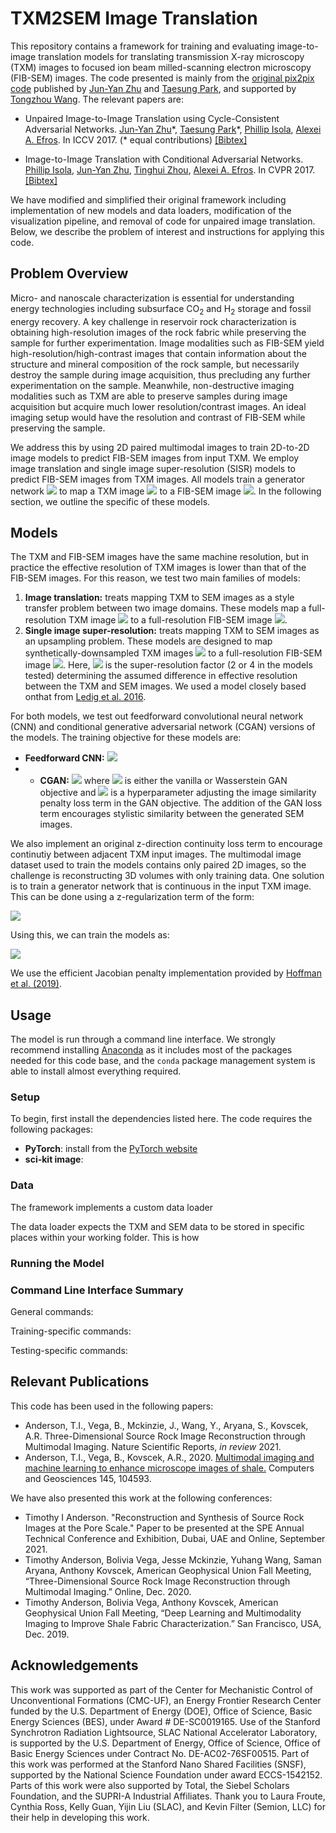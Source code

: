 # TXM2SEM Image Translation

This repository contains a framework for training and evaluating image-to-image translation models for translating transmission X-ray microscopy (TXM) images to focused ion beam milled-scanning electron microscopy (FIB-SEM) images. The code presented is mainly from the [original pix2pix code](https://github.com/junyanz/pytorch-CycleGAN-and-pix2pix) published by [Jun-Yan Zhu](https://github.com/junyanz) and [Taesung Park](https://github.com/taesung), and supported by [Tongzhou Wang](https://ssnl.github.io/). The relevant papers are:

- Unpaired Image-to-Image Translation using Cycle-Consistent Adversarial Networks. [Jun-Yan Zhu](https://people.eecs.berkeley.edu/~junyanz/)\*,  [Taesung Park](https://taesung.me/)\*, [Phillip Isola](https://people.eecs.berkeley.edu/~isola/), [Alexei A. Efros](https://people.eecs.berkeley.edu/~efros). In ICCV 2017. (* equal contributions) [[Bibtex]](https://junyanz.github.io/CycleGAN/CycleGAN.txt)

- Image-to-Image Translation with Conditional Adversarial Networks. [Phillip Isola](https://people.eecs.berkeley.edu/~isola), [Jun-Yan Zhu](https://people.eecs.berkeley.edu/~junyanz), [Tinghui Zhou](https://people.eecs.berkeley.edu/~tinghuiz), [Alexei A. Efros](https://people.eecs.berkeley.edu/~efros). In CVPR 2017. [[Bibtex]](http://people.csail.mit.edu/junyanz/projects/pix2pix/pix2pix.bib)

We have modified and simplified their original framework including implementation of new models and data loaders, modification of the visualization pipeline, and removal of code for unpaired image translation. Below, we describe the problem of interest and instructions for applying this code. 


## Problem Overview

Micro- and nanoscale characterization is essential for understanding energy technologies including subsurface CO<sub>2</sub> and H<sub>2</sub> storage and fossil energy recovery. A key challenge in reservoir rock characterization is obtaining high-resolution images of the rock fabric while preserving the sample for further experimentation. Image modalities such as FIB-SEM yield high-resolution/high-contrast images that contain information about the structure and mineral composition of the rock sample, but necessarily destroy the sample during image acquisition, thus precluding any further experimentation on the sample. Meanwhile, non-destructive imaging modalities such as TXM are able to preserve samples during image acquisition but acquire much lower resolution/contrast images. An ideal imaging setup would have the resolution and contrast of FIB-SEM while preserving the sample. 

We address this by using 2D paired multimodal images to train 2D-to-2D image models to predict FIB-SEM images from input TXM. We employ image translation and single image super-resolution (SISR) models to predict FIB-SEM images from TXM images. All models train a generator network <img src="https://render.githubusercontent.com/render/math?math=\hat{S} = G_\theta(T)"> to map a TXM image <img src="https://render.githubusercontent.com/render/math?math=T"> to a FIB-SEM image <img src="https://render.githubusercontent.com/render/math?math=S">. In the following section, we outline the specific of these models.


## Models
The TXM and FIB-SEM images have the same machine resolution, but in practice the effective resolution of TXM images is lower than that of the FIB-SEM images. For this reason, we test two main families of models:
1. **Image translation:** treats mapping TXM to SEM images as a style transfer problem between two image domains. These models map a full-resolution TXM image <img src="https://render.githubusercontent.com/render/math?math=T \in \mathbb{R}^{N \times N}"> to a full-resolution FIB-SEM image <img src="https://render.githubusercontent.com/render/math?math=S \in \mathbb{R}^{N\times N}">.
2. **Single image super-resolution:** treats mapping TXM to SEM images as an upsampling problem. These models are designed to map synthetically-downsampled TXM images <img src="https://render.githubusercontent.com/render/math?math=T \in \mathbb{R}^{N/\gamma \times N/\gamma}"> to a full-resolution FIB-SEM image <img src="https://render.githubusercontent.com/render/math?math=S \in \mathbb{R}^{N\times N}">. Here, <img src="https://render.githubusercontent.com/render/math?math=\gamma"> is the super-resolution factor (2 or 4 in the models tested) determining the assumed difference in effective resolution between the TXM and SEM images. We used a model closely based onthat from [Ledig et al. 2016](https://arxiv.org/abs/1609.04802). 

For both models, we test out feedforward convolutional neural network (CNN) and conditional generative adversarial network (CGAN) versions of the models. The training objective for these models are:
* **Feedforward CNN:** <img src="https://render.githubusercontent.com/render/math?math=\underset{\theta}{\text{minimize}} \sum_{i=1}^n ||G_\theta(T_i) - S_i||_1">
* * **CGAN:** <img src="https://render.githubusercontent.com/render/math?math=\underset{\theta}{\text{minimize}} \sum_{i=1}^n \mathcal{L}_{\text{GAN}}(\theta) %2B \lambda ||G_\theta(T_i) - S_i||_1"> where <img src="https://render.githubusercontent.com/render/math?math=\mathcal{L}_{\text{GAN}}"> is either the vanilla or Wasserstein GAN objective and <img src="https://render.githubusercontent.com/render/math?math=\lambda"> is a hyperparameter adjusting the image similarity penalty loss term in the GAN objective. The addition of the GAN loss term encourages stylistic similarity between the generated SEM images. 

We also implement an original z-direction continuity loss term to encourage continutiy between adjacent TXM input images. The multimodal image dataset used to train the models contains only paired 2D images, so the challenge is reconstructing 3D volumes with only training data. One solution is to train a generator network that is continuous in the input TXM image. This can be done using a z-regularization term of the form:

<img src="https://render.githubusercontent.com/render/math?math=\mathcal{L}_{\text{z-regularization}} = \left| \left| \frac{ \partial \hat{S}}{ \partial T} \right| \right|_2^2">

Using this, we can train the models as:

<img src="https://render.githubusercontent.com/render/math?math=\underset{\theta}{\text{minimize}} \mathcal{L}_{\text{Original}} %2B \lambda_{\text{reg}} \mathcal{L}_{\text{z-regularization}}">

We use the efficient Jacobian penalty implementation provided by [Hoffman et al. (2019)](https://arxiv.org/abs/1908.02729). 


## Usage

The model is run through a command line interface. We strongly recommend installing [Anaconda](https://www.anaconda.com/products/individual) as it includes most of the packages needed for this code base, and the ``conda`` package management system is able to install almost everything required. 

### Setup

To begin, first install the dependencies listed here. The code requires the following packages:
- **PyTorch**: install from the [PyTorch website](https://pytorch.org/)
- **sci-kit image**:

### Data 

The framework implements a custom data loader

The data loader expects the TXM and SEM data to be stored in specific places within your working folder. This is how 


### Running the Model


### Command Line Interface Summary

General commands: 


Training-specific commands:


Testing-specific commands:


## Relevant Publications
This code has been used in the following papers: 
- Anderson, T.I., Vega, B., Mckinzie, J., Wang, Y., Aryana, S., Kovscek, A.R. Three-Dimensional Source Rock Image Reconstruction through Multimodal Imaging. Nature Scientific Reports, *in review* 2021. 
- Anderson, T.I., Vega, B., Kovscek, A.R., 2020. [Multimodal imaging and machine learning to enhance microscope images of shale.](https://www.sciencedirect.com/science/article/pii/S0098300420305768?dgcid=rss_sd_all) Computers and Geosciences 145, 104593.

We have also presented this work at the following conferences:
- Timothy I Anderson. "Reconstruction and Synthesis of Source Rock Images at the Pore Scale." Paper to be presented at the SPE Annual Technical Conference and Exhibition, Dubai, UAE and Online, September 2021.
- Timothy Anderson, Bolivia Vega, Jesse Mckinzie, Yuhang Wang, Saman Aryana, Anthony Kovscek, American Geophysical Union Fall Meeting, “Three-Dimensional Source Rock Image Reconstruction through Multimodal Imaging.” Online, Dec. 2020.
- Timothy Anderson, Bolivia Vega, Anthony Kovscek, American Geophysical Union Fall Meeting, “Deep Learning and Multimodality Imaging to Improve Shale Fabric Characterization.” San Francisco, USA, Dec. 2019.

## Acknowledgements
This work was supported as part of the Center for Mechanistic Control of Unconventional Formations (CMC-UF), an Energy Frontier Research Center funded by the U.S. Department of Energy (DOE), Office of Science, Basic Energy Sciences (BES), under Award \# DE-SC0019165. Use of the Stanford Synchrotron Radiation Lightsource, SLAC National Accelerator Laboratory, is supported by the U.S. Department of Energy, Office of Science, Office of Basic Energy Sciences under Contract No. DE-AC02-76SF00515. Part of this work was performed at the Stanford Nano Shared Facilities (SNSF), supported by the National Science Foundation under award ECCS-1542152. Parts of this work were also supported by Total, the Siebel Scholars Foundation, and the SUPRI-A Industrial Affiliates. Thank you to Laura Froute, Cynthia Ross, Kelly Guan, Yijin Liu (SLAC), and Kevin Filter (Semion, LLC) for their help in developing this work. 
